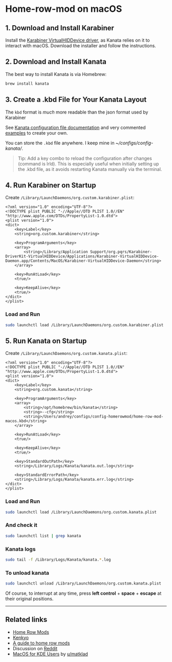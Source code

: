 # Home-row-mod on macOS

## 1. Download and Install Karabiner

Install the [Karabiner VirtualHIDDevice driver](https://github.com/pqrs-org/Karabiner-DriverKit-VirtualHIDDevice/tree/main), as Kanata relies on it to interact with macOS. Download the installer and follow the instructions.

## 2. Download and Install Kanata

The best way to install Kanata is via Homebrew:

```sh
brew install kanata
```

## 3. Create a .kbd File for Your Kanata Layout

The `kbd` format is *much* more readable than the json format used by Karabiner

See [Kanata configuration file documentation](https://github.com/jtroo/kanata/blob/main/docs/config.adoc) and very commented [examples](https://github.com/jtroo/kanata/tree/main/cfg_samples) to create your own.

You can store the `.kbd` file anywhere. I keep mine in *~/configs/config-kanata/*.

> Tip: Add a key combo to reload the configuration after changes (command is lrld). This is especially useful when initially setting up the .kbd file, as it avoids restarting Kanata manually via the terminal.

## 4. Run Karabiner on Startup

Create `/Library/LaunchDaemons/org.custom.karabiner.plist`:

```
<?xml version="1.0" encoding="UTF-8"?>
<!DOCTYPE plist PUBLIC "-//Apple//DTD PLIST 1.0//EN" "http://www.apple.com/DTDs/PropertyList-1.0.dtd">
<plist version="1.0">
<dict>
    <key>Label</key>
    <string>org.custom.karabiner</string>

    <key>ProgramArguments</key>
    <array>
        <string>/Library/Application Support/org.pqrs/Karabiner-DriverKit-VirtualHIDDevice/Applications/Karabiner-VirtualHIDDevice-Daemon.app/Contents/MacOS/Karabiner-VirtualHIDDevice-Daemon</string>
    </array>

    <key>RunAtLoad</key>
    <true/>

    <key>KeepAlive</key>
    <true/>
</dict>
</plist>
```

### Load and Run

```sh
sudo launchctl load /Library/LaunchDaemons/org.custom.karabiner.plist
```

## 5. Run Kanata on Startup

Create `/Library/LaunchDaemons/org.custom.kanata.plist`:

```
<?xml version="1.0" encoding="UTF-8"?>
<!DOCTYPE plist PUBLIC "-//Apple//DTD PLIST 1.0//EN" "http://www.apple.com/DTDs/PropertyList-1.0.dtd">
<plist version="1.0">
<dict>
    <key>Label</key>
    <string>org.custom.kanata</string>

    <key>ProgramArguments</key>
    <array>
        <string>/opt/homebrew/bin/kanata</string>
        <string>--cfg</string>
        <string>/Users/andrey/configs/config-homerowmod/home-row-mod-macos.kbd</string>
    </array>

    <key>RunAtLoad</key>
    <true/>

    <key>KeepAlive</key>
    <true/>

    <key>StandardOutPath</key>
    <string>/Library/Logs/Kanata/kanata.out.log</string>

    <key>StandardErrorPath</key>
    <string>/Library/Logs/Kanata/kanata.err.log</string>
</dict>
</plist>
```

### Load and Run

```sh
sudo launchctl load /Library/LaunchDaemons/org.custom.kanata.plist
```

### And check it

```sh
sudo launchctl list | grep kanata
```

### Kanata logs

```sh
sudo tail -f /Library/Logs/Kanata/kanata.*.log
```

### To unload kanata

```sh
sudo launchctl unload /Library/LaunchDaemons/org.custom.kanata.plist
```

Of course, to interrupt at any time, press **left control** + **space** + **escape** at their original positions.

***

## Related links

 - [Home Row Mods](https://github.com/dreamsofcode-io/home-row-mods)
 - [Kenkyo](https://github.com/argenkiwi/kenkyo)
 - [A guide to home row mods](https://precondition.github.io/home-row-mods)
 - Discussion on [Reddit](https://www.reddit.com/r/ErgoMechKeyboards/comments/1fojvif/is_anybody_running_kanata_on_macos_to_do_keyboard/)
 - [MacOS for KDE Users](https://matklad.github.io/2025/02/23/macos-for-kde-users.html) by [u/matklad](https://www.reddit.com/user/matklad/)

